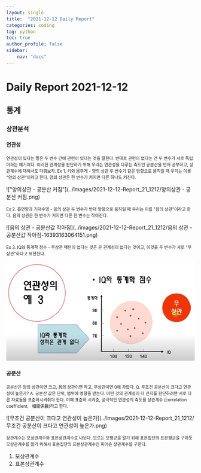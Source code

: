 ```yaml
---
layout: single
title:  "2021-12-12 Daily Report"
categories: coding
tag: python
toc: true
author_profile: false
sidebar:
    nav: "docs"
---
```

Daily Report 2021-12-12
===


## 통계
### 상관분석

#### 연관성

<span style="font-size:0.8em">
   연관성이 있다는 말은 두 변수 간에 관련이 있다는 것을 말한다. 반대로 관련이 없다는 건 두 변수가 서로 독립이하는 얘기이다. 이러한 관계성을 판단하기 위해 우리는 연관성을 다루는 측도인 공분산을 먼저 공부하고,
   상관계수에 대해서도 다뤄보자.  
</span>

<span style="font-size:0.8em">
   Ex 1. 키와 몸무게 - 양의 상관
   두 변수가 같은 방향으로 움직일 때 우리는 이를 "양의 상관"이라고 한다.
   양의 상관은 한 변수가 커지면 다른 하나도 커진다.
</span>

!["양의상관 - 공분산 커짐"](../images/2021-12-12-Report_21_1212/양의상관 - 공분산 커짐.png)

<span style="font-size:0.8em">
   Ex 2. 흡연량과 기대수명 - 음의 상관
   두 변수가 반대 방향으로 움직일 때 우리는 이를 "음의 상관"이라고 한다. 
   음의 상관은 한 변수가 커지면 다른 한 변수는 작아진다.
</span>

![음의 상관 - 공분산값 작아짐](../images/2021-12-12-Report_21_1212/음의 상관 - 공분산값 작아짐-16393163064151.png)

<span style="font-size:0.8em">
   Ex 3. IQ와 통계학 점수 - 무상관
   패턴이 업다는 것은 곧 관계성이 없다는 것이고, 이것을 두 변수가 서로 "무상관"하다고 표현한다.
</span>

!["무상관"](../images/2021-12-12-Report_21_1212/무상관.png)

#### 공분산
<span style="font-size:0.8em">
   공분산은 양의 상관이면 크고, 음의 상관이면 작고, 무상관이면 0에 가깝다.
</span>

<span style="font-size:0.8em">
   Q. 무조건 공분산이 크다고 연관성이 높은가?  
   A. 공분산 값은 단위, 범위에 영향을 받는다. 어떤 것의 관계성이 더 큰지를 판단하려면  
      서로 다른 자료들을 표준화시켜줘야 한다.  
      이때 표준화 시켜준, 궁극적인 연관성의 측도를 상관계수  
      (<span>correlation &nbsp coefficient, &nbsp 相關係數</span>)라고 한다.  
</span>

![무조건 공분산이 크다고 연관성이 높은가](../images/2021-12-12-Report_21_1212/무조건 공분산이 크다고 연관성이 높은가.png)

<span style="font-size:0.8em">
   상관계수는 모상관계수와 표본상관계수로 나뉜다.
   모르는 모평균을 알기 위해 표본집단의 표본평균을 구하듯
   모상관계수를 알기 위해서 표본집단의 표본상관계수인 피어슨 상관계수를 구한다.
</span>

1. 모상관계수
2. 표본상관계수